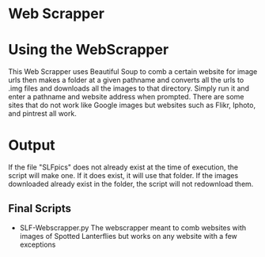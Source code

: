 # Web Scrapper 

# Using the WebScrapper 
This Web Scrapper uses Beautiful Soup to comb a certain website for image urls then makes a folder at a given pathname and converts all the urls to .img files and
downloads all the images to that directory. Simply run it and enter a pathname and website address when prompted. There are some sites that do not work like 
Google images but websites such as Flikr, Iphoto, and pintrest all work.

# Output
If the file "SLFpics" does not already exist at the time of execution, the script will make one. If it does exist, it will use that folder. If the images downloaded 
already exist in the folder, the script will not redownload them.

## Final Scripts
- SLF-Webscrapper.py 
  The webscrapper meant to comb websites with images of Spotted Lanterflies but works on any website with a few exceptions
